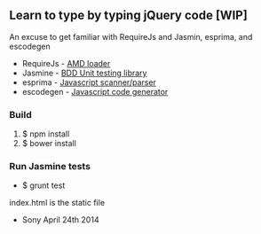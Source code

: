 ## Learn to type by typing jQuery code [WIP]

An excuse to get familiar with RequireJs and Jasmin, esprima, and escodegen

* RequireJs - [AMD loader](http://requirejs.org/)
* Jasmine - [BDD Unit testing library](http://jasmine.github.io/)
* esprima - [Javascript scanner/parser](http://esprima.org/)
* escodegen - [Javascript code generator](https://github.com/Constellation/escodegen)

### Build
1. $ npm install
2. $ bower install

### Run Jasmine tests
* $ grunt test

index.html is the static file

- Sony   April 24th 2014